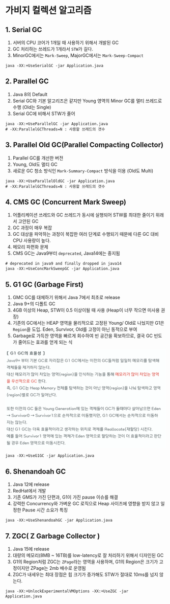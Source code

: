 # 가비지 컬렉션 알고리즘

## 1. Serial GC
1. 서버의 CPU 코어가 1개일 때 사용하기 위해서 개발된 GC
2. GC 처리하는 쓰레드가 1개라서 `STW`가 길다.
3. MinorGC에서는 `Mark-Sweep`, MajorGC에서는 `Mark-Sweep-Compact`

```shell 
java -XX:+UseSerialGC -jar Application.java
```

## 2. Parallel GC
1. Java 8의 Default
2. Serial GC와 기본 알고리즈은 같지만 Young 영역의 Minor GC를 멀티 쓰레드로 수행 (Old는 Single)
3. Serial GC에 비해서 STW가 줄어

```shell
java -XX:+UseParallelGC -jar Application.java 
# -XX:ParallelGCThreads=N : 사용할 쓰레드의 갯수
```

## 3. Parallel Old GC(Parallel Compacting Collector)
1. Parallel GC를 개선한 버전
2. Young, Old도 멀티 GC
3. 새로운 GC 청소 방식인 `Mark-Summary-Compact` 방식을 이용 (Old도 Multi)

```shell
java -XX:+UseParallelOldGC -jar Application.java
# -XX:ParallelGCThreads=N : 사용할 쓰레드의 갯수
```

## 4. CMS GC (Concurrent Mark Sweep)
1. 어플리케이션 쓰레드와 GC 쓰레드가 동시에 실행되어 STW를 최대한 줄이기 위래서 고안된 GC
2. GC 과정이 매우 복잡
3. GC 대상을 파악하는 과정이 복잡한 여러 단계로 수행되기 때문에 다른 GC 대비 CPU 사용량이 높다.
4. 메모리 파편화 문제
5. CMS GC는 Java9부터 `deprecated`, Java14에는 중지됨

```shell
# deprecated in java9 and finally dropped in java14
java -XX:+UseConcMarkSweepGC -jar Application.java
```

## 5. G1 GC (Garbage First)
1. GMC GC를 대체하기 위해서 Java 7에서 최초로 release
2. Java 9+의 디폴트 GC
3. 4GB 이상의 Heap, STW이 0.5 이상이될 때 사용 (Heap이 너무 작으면 미사용 권장)
4. 기존의 GC에서는 HEAP 영역을 물리적으로 고정된 Young/ Old로 나눴지만 G1은 `Region`을 도입. Eden, Survivor, Old를 고정이 아닌 동적으로 부여 
5. Garbage로 가득찬 영역을 빠르게 회수하여 빈 공간을 확보하므로, 결국 GC 빈도가 줄어드는 효과를 얻게 되는 식

![](images/g1Detail.png)

```shell
java -XX:+UseG1GC -jar Application.java
```

## 6. Shenandoah GC
1. Java 12에 release
2. RedHat에서 개발
3. 기존 GMS가 가진 단편과, G1이 가진 pause 이슈를 해결
4. 강력한 Concurrency와 가벼운 GC 로직으로 Heap 사이즈에 영향을 받지 않고 일정한 Pause 시간 소요가 특징

```shell
java -XX:+UseShenandoahGC -jar Application.java
```

## 7. ZGC( Z Garbage Collector )
1. Java 15에 release
2. 대량의 메모리(8MB ~ 16TB)를 low-latency로 잘 처리하기 위해서 디자인된 GC
3. G1의 Region처럼 ZGC는 `ZPage`라는 영역을 사용하며, G1의 Region은 크기가 고정이지만 ZPage는 2mb 배수로 운영됨
4. ZGC가 내세우는 최대 장점은 힙 크기가 증가해도 STW가 절대로 10ms를 넘지 않는다.

```shell
java -XX:+UnlockExperimentalVMOptions -XX:+UseZGC -jar Application.java
```
